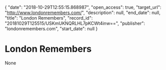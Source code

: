 {
  "date": "2018-10-29T12:55:15.868987", 
  "open_access": true, 
  "target_url": "http://www.londonremembers.com/", 
  "description": null, 
  "end_date": null, 
  "title": "London Remembers", 
  "record_id": "20181029T125515/USKmUKNQRLHL7pKCWt4inw==", 
  "publisher": "londonremembers.com", 
  "start_date": null
}

# London Remembers

None